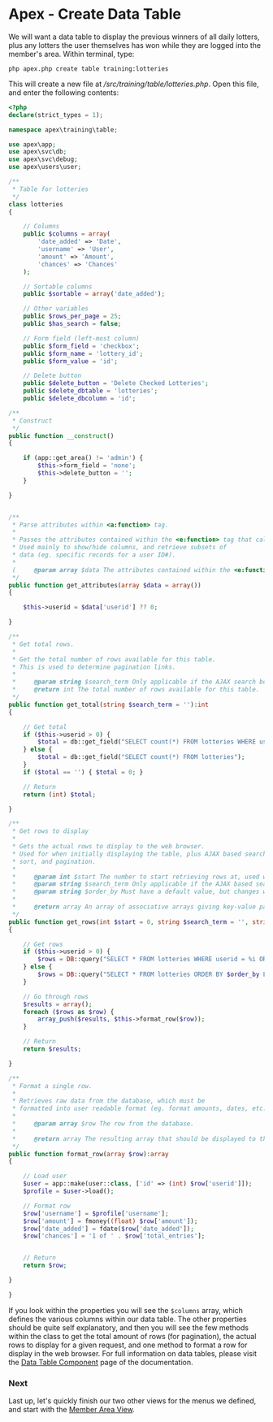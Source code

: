 
# Apex - Create Data Table

We will want a data table to display the previous winners of all daily lotters, plus any lotters the user themselves has won while they 
are logged into the member's area.  Within terminal, type:

`php apex.php create table training:lotteries`

This will create a new file at */src/training/table/lotteries.php*.  Open this file, and enter the following contents:

~~~php
<?php
declare(strict_types = 1);

namespace apex\training\table;

use apex\app;
use apex\svc\db;
use apex\svc\debug;
use apex\users\user;

/**
 * Table for lotteries
 */
class lotteries
{

    // Columns
    public $columns = array(
        'date_added' => 'Date', 
        'username' => 'User', 
        'amount' => 'Amount', 
        'chances' => 'Chances'
    );

    // Sortable columns
    public $sortable = array('date_added');

    // Other variables
    public $rows_per_page = 25;
    public $has_search = false;

    // Form field (left-most column)
    public $form_field = 'checkbox';
    public $form_name = 'lottery_id';
    public $form_value = 'id'; 

    // Delete button
    public $delete_button = 'Delete Checked Lotteries';
    public $delete_dbtable = 'lotteries';
    public $delete_dbcolumn = 'id';

/**
 * Construct
 */
public function __construct()
{

    if (app::get_area() != 'admin') { 
        $this->form_field = 'none';
        $this->delete_button = '';
    }

}


/**
 * Parse attributes within <a:function> tag.
 *
 * Passes the attributes contained within the <e:function> tag that called the table.
 * Used mainly to show/hide columns, and retrieve subsets of 
 * data (eg. specific records for a user ID#).
 * 
 (     @param array $data The attributes contained within the <e:function> tag that called the table.
 */
public function get_attributes(array $data = array())
{

    $this->userid = $data['userid'] ?? 0;

}

/**
 * Get total rows.
 *
 * Get the total number of rows available for this table.
 * This is used to determine pagination links.
 * 
 *     @param string $search_term Only applicable if the AJAX search box has been submitted, and is the term being searched for.
 *     @return int The total number of rows available for this table.
 */
public function get_total(string $search_term = ''):int 
{

    // Get total
    if ($this->userid > 0) { 
        $total = db::get_field("SELECT count(*) FROM lotteries WHERE userid = %i", $this->userid);
    } else { 
        $total = db::get_field("SELECT count(*) FROM lotteries");
    }
    if ($total == '') { $total = 0; }

    // Return
    return (int) $total;

}

/**
 * Get rows to display
 *
 * Gets the actual rows to display to the web browser.
 * Used for when initially displaying the table, plus AJAX based search, 
 * sort, and pagination.
 *
 *     @param int $start The number to start retrieving rows at, used within the LIMIT clause of the SQL statement.
 *     @param string $search_term Only applicable if the AJAX based search base is submitted, and is the term being searched form.
 *     @param string $order_by Must have a default value, but changes when the sort arrows in column headers are clicked.  Used within the ORDER BY clause in the SQL statement.
 *
 *     @return array An array of associative arrays giving key-value pairs of the rows to display.
 */
public function get_rows(int $start = 0, string $search_term = '', string $order_by = 'id asc'):array 
{

    // Get rows
    if ($this->userid > 0) { 
        $rows = DB::query("SELECT * FROM lotteries WHERE userid = %i ORDER BY $order_by LIMIT $start,$this->rows_per_page", $this->userid);
    } else { 
        $rows = DB::query("SELECT * FROM lotteries ORDER BY $order_by LIMIT $start,$this->rows_per_page");
    }

    // Go through rows
    $results = array();
    foreach ($rows as $row) { 
        array_push($results, $this->format_row($row));
    }

    // Return
    return $results;

}

/**
 * Format a single row.
 *
 * Retrieves raw data from the database, which must be 
 * formatted into user readable format (eg. format amounts, dates, etc.).
 *
 *     @param array $row The row from the database.
 *
 *     @return array The resulting array that should be displayed to the browser.
 */
public function format_row(array $row):array 
{

    // Load user
    $user = app::make(user::class, ['id' => (int) $row['userid']]);
    $profile = $user->load();

    // Format row
    $row['username'] = $profile['username'];
    $row['amount'] = fmoney((float) $row['amount']);
    $row['date_added'] = fdate($row['date_added']);
    $row['chances'] = '1 of ' . $row['total_entries'];


    // Return
    return $row;

}

}

~~~

If you look within the properties you will see the `$columns` array, which defines the various columns within our 
data table.  The other properties should be quite self explanatory, and then you will see the few methods within the class to 
get the total amount of rows (for pagination), the actual rows to display for a given request, and one method to format a row for display in the web browser.  For full 
information on data tables, please visit the [Data Table Component](../components/table.md) page of the documentation.


### Next

Last up, let's quickly finish our two other views for the menus we defined, and start with the 
[Member Area View](member_area_view.md).



